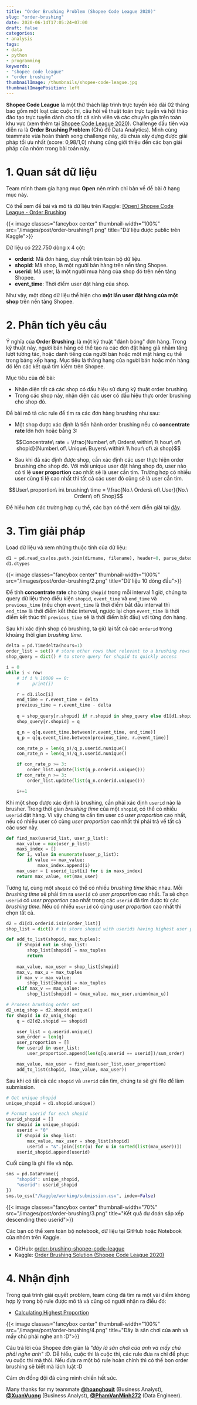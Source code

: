 ```yaml
---
title: "Order Brushing Problem (Shopee Code League 2020)"
slug: "order-brushing"
date: 2020-06-14T17:05:24+07:00
draft: false
categories:
- analysis
tags:
- data
- python
- programming
keywords:
- "shopee code league"
- "order brushing"
thumbnailImage: /thumbnails/shopee-code-league.jpg
thumbnailImagePosition: left
---
```


**Shopee Code League** là một thử thách lập trình trực tuyến kéo dài 02 tháng bao gồm một loạt các cuộc thi, câu hỏi về thuật toán trực tuyến và hội thảo đào tạo trực tuyến dành cho tất cả sinh viên và các chuyên gia trên toàn khu vực (xem thêm tại [Shopee Code League 2020](https://careers.shopee.sg/codeleague/)). Challenge đầu tiên vừa diễn ra là **Order Brushing Problem** (Chủ đề Data Analytics). Mình cùng teammate vừa hoàn thành xong challenge này, dù chưa xây dựng được giải pháp tối ưu nhất (score: 0,98/1,0) nhưng cũng giới thiệu đến các bạn giải pháp của nhóm trong bài toán này.

<!--more-->

<!--toc-->

# 1. Quan sát dữ liệu

Team mình tham gia hạng mục **Open** nên mình chỉ bàn về đề bài ở hạng mục này.

Có thể xem đề bài và mô tả dữ liệu trên Kaggle: [[Open] Shopee Code League - Order Brushing](https://www.kaggle.com/c/order-brushing-shopee-code-league)

{{< image classes="fancybox center" thumbnail-width="100%" src="/images/post/order-brushing/1.png" title="Dữ liệu được public trên Kaggle">}}

Dữ liệu có 222.750 dòng x 4 cột:

- **orderid**: Mã đơn hàng, duy nhất trên toàn bộ dữ liệu.
- **shopid**: Mã shop, là một người bán hàng trên nền tảng Shopee.
- **userid**: Mã user, là một người mua hàng của shop đó trên nền tảng Shopee.
- **event_time**: Thời điểm user đặt hàng của shop.

Như vậy, một dòng dữ liệu thể hiện cho **một lần user đặt hàng của một shop** trên nền tảng Shopee.

# 2. Phân tích yêu cầu

Ý nghĩa của **Order Brushing**: là một kỹ thuật "đánh bóng" đơn hàng. Trong kỹ thuật này, người bán hàng có thể tạo ra các đơn đặt hàng giả nhằm tăng lượt tương tác, hoặc danh tiếng của người bán hoặc một mặt hàng cụ thể trong bảng xếp hạng. Mục tiêu là thăng hạng của người bán hoặc món hàng đó lên các kết quả tìm kiếm trên Shopee.

Mục tiêu của đề bài:

- Nhận diện tất cả các shop có dấu hiệu sử dụng kỹ thuật order brushing.
- Trong các shop này, nhận diện các user có dấu hiệu thực order brushing cho shop đó.

Đề bài mô tả các rule để tìm ra các đơn hàng brushing như sau:

- Một shop được xác định là tiến hành order brushing nếu có **concentrate rate** lớn hơn hoặc bằng 3:

$$Concentrate\ rate = \\frac{Number\ of\ Orders\ within\ 1\ hour\ of\ shopid}{Number\ of\ Unique\ Buyers\ within\ 1\ hour\ of\ a\ shop}$$

- Sau khi đã xác định được shop, cần xác định các user thực hiện order brushing cho shop đó. Với mỗi unique user đặt hàng shop đó, user nào có tỉ lệ **user proportion** cao nhất sẽ là user cần tìm. Trường hợp có nhiều user cùng tỉ lệ cao nhất thì tất cả các user đó cũng sẽ là user cần tìm. 

$$User\ proportion\ in\ brushing\ time = \\frac{No.\ Orders\ of\ User}{No.\ Orders\ of\ Shop}$$

Để hiểu hơn các trường hợp cụ thể, các bạn có thể xem diễn giải tại [đây](https://www.kaggle.com/c/order-brushing-shopee-code-league/overview/examples).


# 3. Tìm giải pháp

Load dữ liệu và xem những thuộc tính của dữ liệu:

```python
d1 = pd.read_csv(os.path.join(dirname, filename), header=0, parse_dates=[3])
d1.dtypes
```

{{< image classes="fancybox center" thumbnail-width="100%" src="/images/post/order-brushing/2.png" title="Dữ liệu 10 dòng đầu">}}

Để tính **concentrate rate** cho từng `shopid` trong mỗi interval 1 giờ, chúng ta query dữ liệu theo điều kiện `shopid`, `event_time` và `end_time` và `previous_time` (nếu chọn `event_time` là thời điểm bắt đầu interval thì `end_time` là thời điểm kết thúc interval, ngược lại chọn `event_time` là thời điểm kết thúc thì `previous_time` sẽ là thời điểm bắt đầu) với từng đơn hàng.

Sau khi xác định shop có brushing, ta giữ lại tất cả các `orderid` trong khoảng thời gian *brushing time*.

```python
delta = pd.Timedelta(hours=1)
order_list = set() # store other rows that relevant to a brushing rows
shop_query = dict() # to store query for shopid to quickly access

i = 0
while i < row:
    # if i % 10000 == 0:
    #     print(i)

    r = d1.iloc[i]
    end_time = r.event_time + delta
    previous_time = r.event_time - delta
    
    q = shop_query[r.shopid] if r.shopid in shop_query else d1[d1.shopid == r.shopid]
    shop_query[r.shopid] = q

    q_n = q[q.event_time.between(r.event_time, end_time)]
    q_p = q[q.event_time.between(previous_time, r.event_time)]

    con_rate_p = len(q_p)/q_p.userid.nunique()
    con_rate_n = len(q_n)/q_n.userid.nunique()

    if con_rate_p >= 3:
        order_list.update(list(q_p.orderid.unique()))
    if con_rate_n >= 3:
        order_list.update(list(q_n.orderid.unique()))

    i+=1
```

Khi một shop được xác định là brushing, cần phải xác định `userid` nào là brusher. Trong thời gian *brushing time* của một `shopid`, có thể có nhiều `userid` đặt hàng. Vì vậy chúng ta cần tìm user có *user proportion* cao nhất, nếu có nhiều user có cùng *user proportion* cao nhất thì phải trả về tất cả các user này.

```python
def find_max(userid_list, user_p_list):
    max_value = max(user_p_list)
    maxs_index = []
    for i, value in enumerate(user_p_list):
        if value == max_value:
            maxs_index.append(i)
    max_user = [ userid_list[i] for i in maxs_index]
    return max_value, set(max_user)
```

Tương tự, cùng một `shopid` có thể có nhiều *brushing time* khác nhau. Mỗi *brushing time* sẽ phải tìm ra `userid` có *user proportion* cao nhất. Ta sẽ chọn `userid` có *user proportion* cao nhất trong các `userid` đã tìm được từ các *brushing time*. Nếu có nhiều `userid` có cùng *user proportion* cao nhất thì chọn tất cả.

```python
d2 = d1[d1.orderid.isin(order_list)]
shop_list = dict() # to store shopid with userids having highest user proportion

def add_to_list(shopid, max_tuples):
    if shopid not in shop_list:
        shop_list[shopid] = max_tuples
        return
    
    max_value, max_user = shop_list[shopid]
    max_v, max_u = max_tuples
    if max_v > max_value:
        shop_list[shopid] = max_tuples
    elif max_v == max_value:
        shop_list[shopid] = (max_value, max_user.union(max_u))

# Process brushing order set
d2_uniq_shop = d2.shopid.unique()
for shopid in d2_uniq_shop:
    q = d2[d2.shopid == shopid]

    user_list = q.userid.unique()
    sum_order = len(q)
    user_proportion = []
    for userid in user_list:
        user_proportion.append(len(q[q.userid == userid])/sum_order)

    max_value, max_user = find_max(user_list,user_proportion)
    add_to_list(shopid, (max_value, max_user))

```

Sau khi có tất cả các `shopid` và `userid` cần tìm, chúng ta sẽ ghi file để làm submission.

```python
# Get unique shopid
unique_shopid = d1.shopid.unique()

# Format userid for each shopid
userid_shopid = []
for shopid in unique_shopid:
    userid = "0"
    if shopid in shop_list:
        max_value, max_user = shop_list[shopid]
        userid = "&".join([str(u) for u in sorted(list(max_user))])
    userid_shopid.append(userid)

```

Cuối cùng là ghi file và nộp.

```python
sms = pd.DataFrame({
    "shopid": unique_shopid,
    "userid": userid_shopid
})
sms.to_csv("/kaggle/working/submission.csv", index=False)
```

{{< image classes="fancybox center" thumbnail-width="70%" src="/images/post/order-brushing/3.png" title="Kết quả dự đoán sắp xếp descending theo userid">}}

Các bạn có thể xem toàn bộ notebook, dữ liệu tại GitHub hoặc Notebook của nhóm trên Kaggle.

- GitHub: [order-brushing-shopee-code-league](https://github.com/chidokun/order-brushing-shopee-code-league)
- Kaggle: [Order Brushing Solution (Shopee Code League 2020)](https://www.kaggle.com/nguyentuanit96/order-brushing-solution-shopee-code-league-2020)


# 4. Nhận định

Trong quá trình giải quyết problem, team cũng đã tìm ra một vài điểm không hợp lý trong bộ rule được mô tả và cũng có người nhận ra điều đó:

- [Calculating Highest Proportion](https://www.kaggle.com/c/order-brushing-shopee-code-league/discussion/158078)

{{< image classes="fancybox center" thumbnail-width="100%" src="/images/post/order-brushing/4.png" title="Đây là sân chơi của anh và mấy chú phải nghe anh :D">}}

Câu trả lời của Shopee đơn giản là *"đây là sân chơi của anh và mấy chú phải nghe anh"* :D. Dễ hiểu, cuộc thi là cuộc thi, các rule đưa ra chỉ để phục vụ cuộc thi mà thôi. Nếu đưa ra một bộ rule hoàn chỉnh thì có thể bọn order brushing sẽ biết mà lách luật :D

Cảm ơn đồng đội đã cùng mình chiến hết sức. 

Many thanks for my teammate **[@hoanghouit](https://github.com/hoanghouit)** (Business Analyst), **[@XuanVuong](https://github.com/XuanVuong)** (Business Analyst), **[@PhamVanMinh272](https://github.com/PhamVanMinh272)** (Data Engineer).